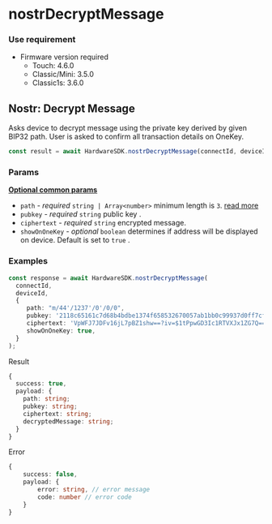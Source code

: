 # nostrDecryptMessage

### Use requirement

* Firmware version required
  * Touch: 4.6.0
  * Classic/Mini: 3.5.0
  * Classic1s: 3.6.0

## Nostr: Decrypt Message

Asks device to decrypt message using the private key derived by given BIP32 path. User is asked to confirm all transaction details on OneKey.

```typescript
const result = await HardwareSDK.nostrDecryptMessage(connectId, deviceId, params);
```

### Params

[**Optional common params**](../common-params.md)

* `path` - _required_ `string | Array<number>` minimum length is `3`. [read more](../path.md)
* `pubkey` - _required_ `string` public key .
* `ciphertext` - _required_ `string` encrypted message.
* `showOnOneKey` - _optional_ `boolean` determines if address will be displayed on device. Default is set to `true` .



### Examples

```typescript
const response = await HardwareSDK.nostrDecryptMessage(
  connectId,
  deviceId,
  {
     path: "m/44'/1237'/0'/0/0",
     pubkey: '2118c65161c7d68b4bdbe1374f658532670057ab1bb0c99937d0ff7cff45cb5e',
     ciphertext: 'VpWFJ7JDFv16jL7pBZ1shw==?iv=$1tPpwGD3Ic1RTVXJx1ZG7Q==',
     showOnOneKey: true,
  }
);
```

Result

```typescript
{
  success: true,
  payload: {
    path: string;
    pubkey: string;
    ciphertext: string;
    decryptedMessage: string;
  }
}
```

Error

```typescript
{
    success: false,
    payload: {
        error: string, // error message
        code: number // error code
    }
}
```
